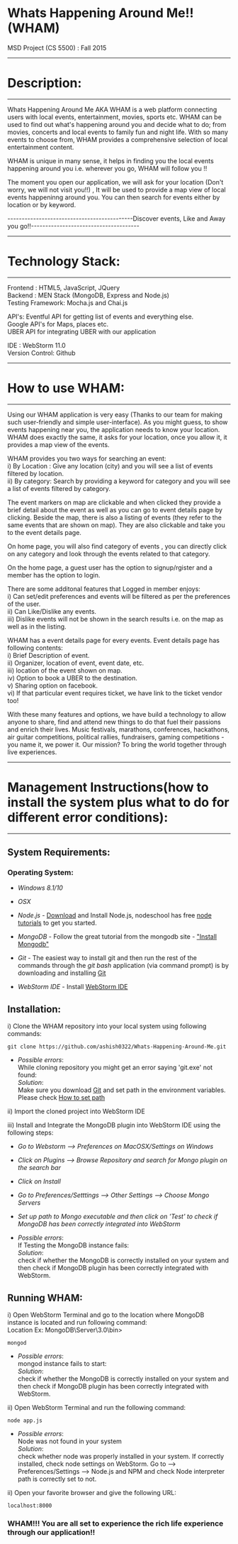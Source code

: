 # Whats Happening Around Me!! (WHAM)
MSD Project (CS 5500) : Fall 2015


*****************************************************************************************************************************
# Description:
*****************************************************************************************************************************
Whats Happening Around Me AKA WHAM is a web platform connecting users with local events, entertainment, movies, sports etc. WHAM can be used to find out what's happening around you and decide what to do; from movies, concerts and local events to family fun and night life. With so many events to choose from, WHAM provides a comprehensive selection of local entertainment content. 

WHAM is unique in many sense, it helps in finding you the local events happening around you i.e. wherever you go, WHAM will follow you !! 

The moment you open our application, we will ask for your location (Don't worry, we will not visit you!!) , It will be used to provide a map view of local events happeninng around you. You can then search for events either by location or by keyword.

--------------------------------------------Discover events, Like and Away you go!!--------------------------------------

*****************************************************************************************************************************
# Technology Stack:
*****************************************************************************************************************************
Frontend : HTML5, JavaScript, JQuery<br/>
Backend : MEN Stack (MongoDB, Express and Node.js)<br/>
Testing Framework: Mocha.js and Chai.js<br/>

API's:
Eventful API for getting list of events and everything else.<br/>
Google API's for Maps, places etc.<br/>
UBER API for integrating UBER with our application<br/>

IDE : WebStorm 11.0<br/>
Version Control: Github<br/> 

*****************************************************************************************************************************
# How to use WHAM:
*****************************************************************************************************************************
Using our WHAM application is very easy (Thanks to our team for making such user-friendly and simple user-interface). As you might guess, to show events happening near you, the application needs to know your location. WHAM does exactly the same, it asks for your location, once you allow it, it provides a map view of the events. 

WHAM provides you two ways for searching an event:<br/>
i) By Location : Give any location (city) and you will see a list of events filtered by location.<br/>
ii) By category: Search by providing a keyword for category and you will see a list of events filtered by category.<br/>

The event markers on map are clickable and when clicked they provide a brief detail about the event as well as you can go to event details page by clicking. Beside the map, there is also a listing of events (they refer to the same events that are shown on map). They are also clickable and take you to the event details page.

On home page, you will also find category of events , you can directly click on any category and look through the events related to that category. 

On the home page, a guest user has the option to signup/rgister and a member has the option to login. 

There are some additonal features that Logged in member enjoys:<br/>
i) Can set/edit preferences and events will be filtered as per the preferences of the user. <br/>
ii) Can Like/Dislike any events.<br/>
iii)  Dislike events will not be shown in the search results i.e. on the map as well as in the listing.<br/>

WHAM has a event details page for every events. Event details page has following contents:<br/>
i) Brief Description of event.<br/>
ii) Organizer, location of event, event date, etc.<br/>
iii) location of the event shown on map.<br/>
iv) Option to book a UBER to the destination.<br/>
v) Sharing option on facebook.<br/>
vi) If that particular event requires ticket, we have link to the ticket vendor too!<br/>

With these many features and options, we have build a technology to allow anyone to share, find and attend new things to do that fuel their passions and enrich their lives. Music festivals, marathons, conferences, hackathons, air guitar competitions, political rallies, fundraisers, gaming competitions - you name it, we power it. Our mission? To bring the world together through live experiences.

*****************************************************************************************************************************
# Management Instructions(how to install the system plus what to do for different error conditions):
*****************************************************************************************************************************
## System Requirements:<br/>

### Operating System:<br/>
* *Windows 8.1/10*<br/>
* *OSX*<br/>

* *Node.js* - <a href="http://nodejs.org">Download</a> and Install Node.js, nodeschool has free <a href="http://nodeschool.io/#workshoppers">node tutorials</a> to get you started.
* *MongoDB* - Follow the great tutorial from the mongodb site - <a href="https://docs.mongodb.org">"Install Mongodb"</a>
* *Git* - The easiest way to install git and then run the rest of the commands through the *git bash* application (via command prompt) is by downloading and installing <a href="http://git-scm.com/download">Git</a>
* *WebStorm IDE* - Install <a href="https://www.jetbrains.com/webstorm/download/">WebStorm IDE</a>
 

## Installation: <br/>

i) Clone the WHAM repository into your local system using following commands:<br/>
```
git clone https://github.com/ashish0322/Whats-Happening-Around-Me.git
```
* *Possible errors*:<br/>
While cloning repository you might get an error saying 'git.exe' not found:<br/>
*Solution*:<br/>Make sure you download <a href="http://git-scm.com/download">Git</a> and set path in the environment variables. Please check <a href="http://windowsitpro.com/systems-management/how-can-i-add-new-folder-my-system-path ">How to set path</a>

ii) Import the cloned project into WebStorm IDE<br/>

iii) Install and Integrate the MongoDB plugin into WebStorm IDE using the following steps:<br/>
* *Go to Webstorm --> Preferences on MacOSX/Settings on Windows*
* *Click on Plugins --> Browse Repository and search for Mongo plugin on the search bar*
* *Click on Install*
* *Go to Preferences/Setttings --> Other Settings --> Choose Mongo Servers*
* *Set up path to Mongo executable and then click on 'Test' to check if MongoDB has been correctly integrated into WebStorm*

* *Possible errors*:<br/>
If Testing the MongoDB instance fails:<br/>
*Solution*:<br/>check if whether the MongoDB is correctly installed on your system and then check if MongoDB plugin has been correctly integrated with WebStorm.

## Running WHAM:<br/>

i) Open WebStorm Terminal and go to the location where MongoDB instance is located and run following command:<br/>
Location Ex: MongoDB\Server\3.0\bin><br/>
```
mongod
```
* *Possible errors*:<br/>
mongod instance fails to start:<br/>
*Solution*:<br/>check if whether the MongoDB is correctly installed on your system and then check if MongoDB plugin has been correctly integrated with WebStorm.<br/>

ii) Open WebStorm Terminal and run the following command:
```
node app.js
```
* *Possible errors*:<br/>
Node was not found in your system<br/>
*Solution*:<br/> check whether node was properly installed in your system. If correctly installed, check node settings on WebStorm. Go to --> Preferences/Settings --> Node.js and NPM and check Node interpreter path is correctly set to not.<br/>

ii) Open your favorite browser and give the following URL:
```
localhost:8000
```

### WHAM!!! You are all set to experience the rich life experience through our application!!
